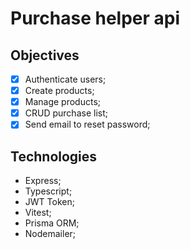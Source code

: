 # Purchase helper api

## Objectives

- [x] Authenticate users;
- [x] Create products;
- [x] Manage products;
- [x] CRUD purchase list;
- [x] Send email to reset password;

## Technologies

- Express;
- Typescript;
- JWT Token;
- Vitest;
- Prisma ORM;
- Nodemailer;
